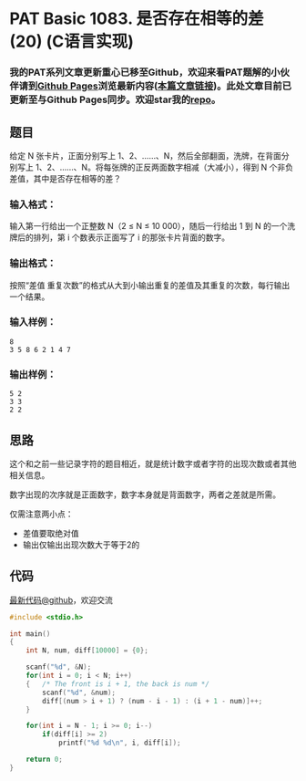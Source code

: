 # PAT Basic 1083. 是否存在相等的差 (20) (C语言实现)

### 我的PAT系列文章更新重心已移至Github，欢迎来看PAT题解的小伙伴请到[Github Pages](https://oliverlew.github.io/PAT)浏览最新内容([本篇文章链接](https://oliverlew.github.io/PAT/Basic/1083.html))。此处文章目前已更新至与Github Pages同步。欢迎star我的[repo](https://github.com/OliverLew/PAT)。

## 题目

给定 N 张卡片，正面分别写上 1、2、……、N，然后全部翻面，洗牌，在背面分别写上 1、2、……、N。将每张牌的正反两面数字相减（大减小），得到 N
个非负差值，其中是否存在相等的差？

### 输入格式：

输入第一行给出一个正整数 N（2 $\le$ N $\le$ 10 000），随后一行给出 1 到 N 的一个洗牌后的排列，第 i 个数表示正面写了 i
的那张卡片背面的数字。

### 输出格式：

按照“差值 重复次数”的格式从大到小输出重复的差值及其重复的次数，每行输出一个结果。

### 输入样例：

    
    
    8
    3 5 8 6 2 1 4 7
    

### 输出样例：

    
    
    5 2
    3 3
    2 2
    



## 思路


这个和之前一些记录字符的题目相近，就是统计数字或者字符的出现次数或者其他相关信息。

数字出现的次序就是正面数字，数字本身就是背面数字，两者之差就是所需。

仅需注意两小点：
- 差值要取绝对值
- 输出仅输出出现次数大于等于2的

## 代码

[最新代码@github](https://github.com/OliverLew/PAT/blob/master/PATBasic/1083.c)，欢迎交流
```c
#include <stdio.h>

int main()
{
    int N, num, diff[10000] = {0};

    scanf("%d", &N);
    for(int i = 0; i < N; i++)
    {   /* The front is i + 1, the back is num */
        scanf("%d", &num);
        diff[(num > i + 1) ? (num - i - 1) : (i + 1 - num)]++;
    }

    for(int i = N - 1; i >= 0; i--)
        if(diff[i] >= 2)
            printf("%d %d\n", i, diff[i]);

    return 0;
}
```